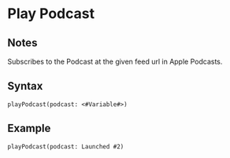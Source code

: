 # Play Podcast
## Notes
Subscribes to the Podcast at the given feed url in Apple Podcasts.
## Syntax
```
playPodcast(podcast: <#Variable#>)
```
## Example
```
playPodcast(podcast: Launched #2)
```